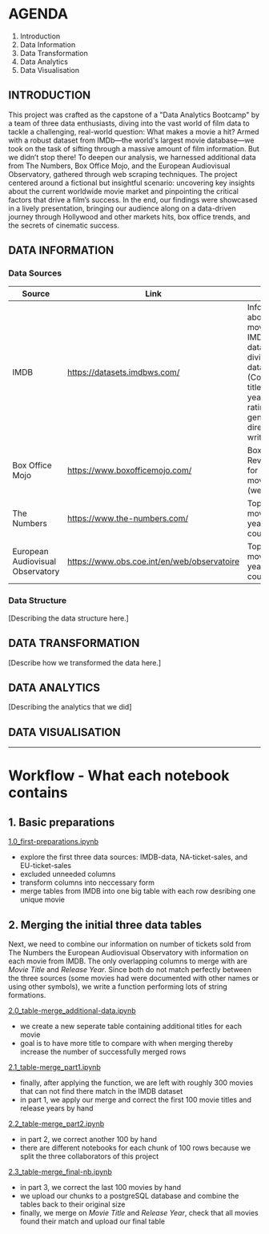 # AGENDA
1. Introduction
2. Data Information
3. Data Transformation
4. Data Analytics
5. Data Visualisation

## INTRODUCTION
This project was crafted as the capstone of a "Data Analytics Bootcamp" by a team of three data enthusiasts, diving into the vast world of film data to tackle a challenging, real-world question: What makes a movie a hit?
Armed with a robust dataset from IMDb—the world's largest movie database—we took on the task of sifting through a massive amount of film information. But we didn’t stop there! To deepen our analysis, we harnessed additional data from The Numbers, Box Office Mojo, and the European Audiovisual Observatory, gathered through web scraping techniques.
The project centered around a fictional but insightful scenario: uncovering key insights about the current worldwide movie market and pinpointing the critical factors that drive a film’s success. In the end, our findings were showcased in a lively presentation, bringing our audience along on a data-driven journey through Hollywood and other markets hits, box office trends, and the secrets of cinematic success.


## DATA INFORMATION
### Data Sources
Source | Link | Data
-------- | -------- | --------
IMDB | https://datasets.imdbws.com/ | Information about every movie in the IMDB database, divided into 7 datasets (Cointaining title, release year, runtime, ratings, genre, actors, directors, writers)
Box Office Mojo | https://www.boxofficemojo.com/ | Box Office Revenue data for every movie (webscraped)
The Numbers | https://www.the-numbers.com/ | Top 200 movies per year for NA countries
European Audiovisual Observatory | https://www.obs.coe.int/en/web/observatoire | Top 200 movies per year for EU countries


### Data Structure
[Describing the data structure here.]

## DATA TRANSFORMATION
[Describe how we transformed the data here.]

## DATA ANALYTICS
[Describing the analytics that we did]

## DATA VISUALISATION

---

# Workflow - What each notebook contains

## 1. Basic preparations

[1.0_first-preparations.ipynb](1.0_first-preparations.ipynb)
- explore the first three data sources: IMDB-data, NA-ticket-sales, and EU-ticket-sales
- excluded unneeded columns
- transform columns into neccessary form
- merge tables from IMDB into one big table with each row desribing one unique movie

## 2. Merging the initial three data tables

Next, we need to combine our information on number of tickets sold from The Numbers the European Audiovisual Observatory with information on each movie from IMDB. 
The only overlapping columns to merge with are _Movie Title_ and _Release Year_. Since both do not match perfectly between the three sources 
(some movies had were documented with other names or using other symbols), we write a function performing lots of string formations. 

[2.0_table-merge_additional-data.ipynb](2.0_table-merge_additional-data.ipynb)
- we create a new seperate table containing additional titles for each movie
- goal is to have more title to compare with when merging thereby increase the number of successfully merged rows

[2.1_table-merge_part1.ipynb](2.1_table-merge_part1.ipynb)
- finally, after applying the function, we are left with roughly 300 movies that can not find there match in the IMDB dataset
- in part 1, we apply our merge and correct the first 100 movie titles and release years by hand

[2.2_table-merge_part2.ipynb](2.2_table-merge_part2.ipynb)
- in part 2, we correct another 100 by hand
- there are different notebooks for each chunk of 100 rows because we split the three collaborators of this project

[2.3_table-merge_final-nb.ipynb](2.3_table-merge_final-nb.ipynb)
- in part 3, we correct the last 100 movies by hand
- we upload our chunks to a postgreSQL database and combine the tables back to their original size
- finally, we merge on _Movie Title_ and _Release Year_, check that all movies found their match and upload our final table
